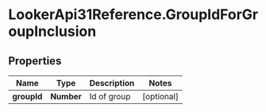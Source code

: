 # LookerApi31Reference.GroupIdForGroupInclusion

## Properties
Name | Type | Description | Notes
------------ | ------------- | ------------- | -------------
**groupId** | **Number** | Id of group | [optional] 


